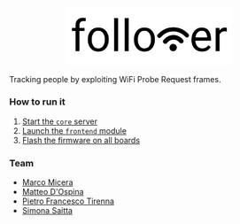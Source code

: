 <p align="center">
  <img src="media/logo.png" width="60%" alt="followifier logo">
</p>

Tracking people by exploiting WiFi Probe Request frames.

### How to run it
1. [Start the `core` server](core/server/README.md)
1. [Launch the `frontend` module](frontend/README.md)
1. [Flash the firmware on all boards](board/followifier/README.md)

### Team

- [Marco Micera](https://github.com/marcomicera)
- [Matteo D'Ospina](https://github.com/suprmat95)
- [Pietro Francesco Tirenna](https://github.com/madt1m)
- [Simona Saitta](https://github.com/SelyBarguest)
